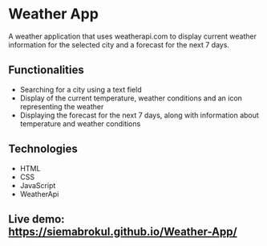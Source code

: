 # Weather App

A weather application that uses weatherapi.com to display current weather information for the selected city and a forecast for the next 7 days. 

## Functionalities 

* Searching for a city using a text field 
* Display of the current temperature, weather conditions and an icon representing the weather
* Displaying the forecast for the next 7 days, along with information about temperature and weather conditions


## Technologies

* HTML
* CSS
* JavaScript
* WeatherApi

## Live demo: https://siemabrokul.github.io/Weather-App/

